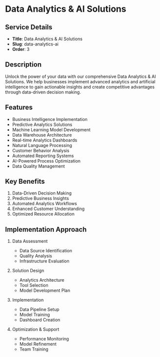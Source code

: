 # Data Analytics & AI Solutions

## Service Details
- **Title**: Data Analytics & AI Solutions
- **Slug**: data-analytics-ai
- **Order**: 3

## Description
Unlock the power of your data with our comprehensive Data Analytics & AI Solutions. We help businesses implement advanced analytics and artificial intelligence to gain actionable insights and create competitive advantages through data-driven decision making.

## Features
- Business Intelligence Implementation
- Predictive Analytics Solutions
- Machine Learning Model Development
- Data Warehouse Architecture
- Real-time Analytics Dashboards
- Natural Language Processing
- Customer Behavior Analysis
- Automated Reporting Systems
- AI-Powered Process Optimization
- Data Quality Management

## Key Benefits
1. Data-Driven Decision Making
2. Predictive Business Insights
3. Automated Analytics Workflows
4. Enhanced Customer Understanding
5. Optimized Resource Allocation

## Implementation Approach
1. Data Assessment
   - Data Source Identification
   - Quality Analysis
   - Infrastructure Evaluation

2. Solution Design
   - Analytics Architecture
   - Tool Selection
   - Model Development Plan

3. Implementation
   - Data Pipeline Setup
   - Model Training
   - Dashboard Creation

4. Optimization & Support
   - Performance Monitoring
   - Model Refinement
   - Team Training
